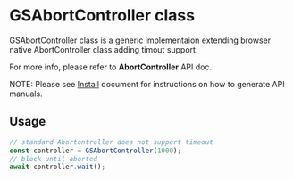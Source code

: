 # GSAbortController class
 
GSAbortController class is a generic implementaion extending browser native AbortController class adding timout support. 
 
For more info, please refer to **AbortController** API doc.
 
NOTE: Please see [Install](../install.md) document for instructions on how to generate API manuals.
 
## Usage 

```JavaScript
// standard Abortontroller does not support timeout
const controller = GSAbortController(1000);
// block until aborted
await controller.wait();
```